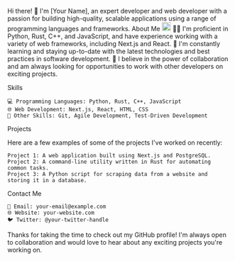 Hi there! 👋 I'm [Your Name], an expert developer and web developer with a passion for building high-quality, scalable applications using a range of programming languages and frameworks.
About Me
<img height="20" width="20" src="https://api.iconify.design/vscode-icons:file-type-reactjs.svg"/>
    👨‍💻 I'm proficient in Python, Rust, C++, and JavaScript, and have experience working with a variety of web frameworks, including Next.js and React.
    🌱 I'm constantly learning and staying up-to-date with the latest technologies and best practices in software development.
    🤝 I believe in the power of collaboration and am always looking for opportunities to work with other developers on exciting projects.

Skills

    💻 Programming Languages: Python, Rust, C++, JavaScript
    🌐 Web Development: Next.js, React, HTML, CSS
    🚀 Other Skills: Git, Agile Development, Test-Driven Development

Projects

Here are a few examples of some of the projects I've worked on recently:

    Project 1: A web application built using Next.js and PostgreSQL.
    Project 2: A command-line utility written in Rust for automating common tasks.
    Project 3: A Python script for scraping data from a website and storing it in a database.

Contact Me

    📧 Email: your-email@example.com
    🌐 Website: your-website.com
    🐦 Twitter: @your-twitter-handle

Thanks for taking the time to check out my GitHub profile! I'm always open to collaboration and would love to hear about any exciting projects you're working on.
